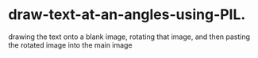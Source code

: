 # draw-text-at-an-angles-using-PIL.
drawing the text onto a blank image, rotating that image, and then pasting the rotated image into the main image
